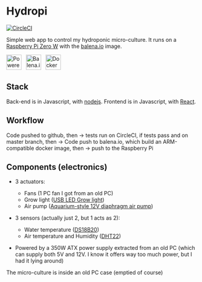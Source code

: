 # Hydropi
[![CircleCI](https://circleci.com/gh/francois-roseberry/hydropi/tree/master.svg?style=shield)](https://circleci.com/gh/francois-roseberry/hydropi/tree/master)

Simple web app to control my hydroponic micro-culture. It runs on a [Raspberry Pi Zero W](https://www.raspberrypi.org/products/raspberry-pi-zero-w/) with the [balena.io](https://balena.io/) image.

<img src="https://www.raspberrypi.org/app/uploads/2017/06/Powered-by-Raspberry-Pi-Logo_Outline-Colour-Screen-500x153.png" alt="Powered by Raspberry PI" height="40" />&nbsp;&nbsp;&nbsp;<img src="http://cdn.shopify.com/s/files/1/0027/8432/9794/files/balena_logo_google_drive_1200x1200.png?v=1539785824" alt="Balena.io" height="40">&nbsp;&nbsp;&nbsp;<img src="https://www.docker.com/sites/default/files/social/docker_facebook_share.png" alt="Docker" height="40">

## Stack
Back-end is in Javascript, with [nodejs](https://nodejs.org/). Frontend is in Javascript, with [React](https://reactjs.org/).

## Workflow
Code pushed to github, then -> tests run on CircleCI, if tests pass and on master branch, then -> Code push to balena.io, which build an ARM-compatible docker image,  then -> push to the Raspberry Pi

## Components (electronics)
* 3 actuators:
  * Fans (1 PC fan I got from an old PC)
  * Grow light ([USB LED Grow light](https://www.amazon.ca/dp/B0785DRTDH/ref=pe_3034960_236394800_FR_TE_3p_dp_1 "Amazon.ca link"))
  * Air pump ([Aquarium-style 12V diaphragm air pump](https://www.amazon.ca/dp/B00MP4BKL2/ref=pe_3034960_236394800_FR_TE_3p_dp_1 "Amazon.ca link"))
* 3 sensors (actually just 2, but 1 acts as 2):
  * Water temperature ([DS18B20](https://www.amazon.ca/dp/B00KLZQ0P8/ref=pe_3034960_233709270_TE_item "Amazon.ca link"))
  * Air temperature and Humidity ([DHT22](https://www.amazon.ca/dp/B01MR7WEI9/ref=pe_3034960_236394800_FR_TE_3p_dp_1 "Amazon.ca link"))

* Powered by a 350W ATX power supply extracted from an old PC (which can supply both 5V and 12V. I know it offers way too much power, but I had it lying around)

The micro-culture is inside an old PC case (emptied of course)
